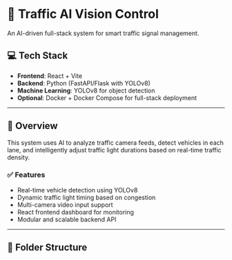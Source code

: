 # 🚦 Traffic AI Vision Control

An AI-driven full-stack system for smart traffic signal management.

## 💻 Tech Stack

- **Frontend**: React + Vite  
- **Backend**: Python (FastAPI/Flask with YOLOv8)  
- **Machine Learning**: YOLOv8 for object detection  
- **Optional**: Docker + Docker Compose for full-stack deployment

---

## 🧠 Overview

This system uses AI to analyze traffic camera feeds, detect vehicles in each lane, and intelligently adjust traffic light durations based on real-time traffic density.

### ✅ Features

- Real-time vehicle detection using YOLOv8
- Dynamic traffic light timing based on congestion
- Multi-camera video input support
- React frontend dashboard for monitoring
- Modular and scalable backend API

---

## 📁 Folder Structure

